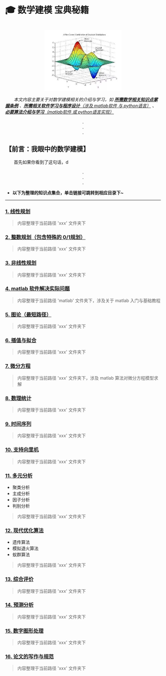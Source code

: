 # 🎓 数学建模 宝典秘籍

<div align="center">
    <br>
    <img src="pics/titlepic.jpg" width="250">
</div>

&emsp;&emsp;*本文内容主要关于对数学建模相关的介绍与学习，如 **[所需数学相关知识点掌握条例](#welcome)** 、[**所需相关软件学习与程序设计**（涉及 matlab软件 与 python语言）](#welcome) 、 [**必要算法介绍与学习**（matlab软件 或 python语言实现）](#welcome)*

<div align="center">
    .<br>
    .<br>
    .<br>
</div>

## 【前言：我眼中的数学建模】
&emsp;&emsp;首先如果你看到了这句话，d

<div align="center">
    .<br>
    .<br>
    .<br>
</div>

+ **以下为整理的知识点集合，单击链接可跳转到相应目录下~**

---

### [1. 线性规划](#welcome)

> 内容整理于当前路径 'xxx' 文件夹下

### [2. 整数规划（包含特殊的 0/1规划）]()

> 内容整理于当前路径 'xxx' 文件夹下

### [3. 非线性规划]()

> 内容整理于当前路径 'xxx' 文件夹下

### [4. matlab 软件解决实际问题]()

> 内容整理于当前路径 'matlab' 文件夹下，涉及关于 matlab 入门与基础教程

### [5. 图论（最短路径）]()

> 内容整理于当前路径 'xxx' 文件夹下

### [6. 插值与拟合]()

> 内容整理于当前路径 'xxx' 文件夹下

### [7. 微分方程]()

> 内容整理于当前路径 'xxx' 文件夹下，涉及 matlab 算法对微分方程模型求解

### [8. 数理统计]()

> 内容整理于当前路径 'xxx' 文件夹下

### [9. 时间序列]()

> 内容整理于当前路径 'xxx' 文件夹下

### [10. 支持向里机]()

> 内容整理于当前路径 'xxx' 文件夹下

### [11. 多元分析]()
+ 聚类分析
+ 主成分析
+ 因子分析
+ 判别分析

> 内容整理于当前路径 'xxx' 文件夹下

### [12. 现代优化算法]()
+ 遗传算法
+ 模拟退火算法
+ 蚁群算法

> 内容整理于当前路径 'xxx' 文件夹下

### [13. 综合评价]()

> 内容整理于当前路径 'xxx' 文件夹下

### [14. 预测分析]()

> 内容整理于当前路径 'xxx' 文件夹下

### [15. 数字图形处理]()

> 内容整理于当前路径 'xxx' 文件夹下

### [16. 论文的写作与规范]()

> 内容整理于当前路径 'xxx' 文件夹下
